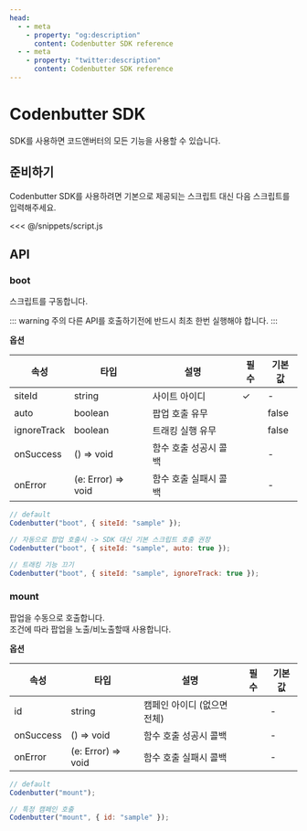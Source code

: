 ```yaml
---
head:
  - - meta
    - property: "og:description"
      content: Codenbutter SDK reference
  - - meta
    - property: "twitter:description"
      content: Codenbutter SDK reference
---
```


# Codenbutter SDK

SDK를 사용하면 코드앤버터의 모든 기능을 사용할 수 있습니다.

## 준비하기

Codenbutter SDK를 사용하려면 기본으로 제공되는 스크립트 대신 다음 스크립트를 입력해주세요.

<<< @/snippets/script.js

## API

### boot

스크립트를 구동합니다.

::: warning 주의
다른 API를 호출하기전에 반드시 최초 한번 실행해야 합니다.
:::

**옵션**

<div class="table-wrapper">

| 속성        | 타입               | 설명                  | 필수 | 기본값 |
| ----------- | ------------------ | --------------------- | ---- | ------ |
| siteId      | string             | 사이트 아이디         | ✓    | -      |
| auto        | boolean            | 팝업 호출 유무        |      | false  |
| ignoreTrack | boolean            | 트래킹 실행 유무      |      | false  |
| onSuccess   | () => void         | 함수 호출 성공시 콜백 |      | -      |
| onError     | (e: Error) => void | 함수 호출 실패시 콜백 |      | -      |

</div>

```js
// default
Codenbutter("boot", { siteId: "sample" });

// 자동으로 팝업 호출시 -> SDK 대신 기본 스크립트 호출 권장
Codenbutter("boot", { siteId: "sample", auto: true });

// 트래킹 기능 끄기
Codenbutter("boot", { siteId: "sample", ignoreTrack: true });
```

### mount

팝업을 수동으로 호출합니다.  
조건에 따라 팝업을 노출/비노출할때 사용합니다.

**옵션**

<div class="table-wrapper">

| 속성      | 타입               | 설명                        | 필수 | 기본값 |
| --------- | ------------------ | --------------------------- | ---- | ------ |
| id        | string             | 캠페인 아이디 (없으면 전체) |      | -      |
| onSuccess | () => void         | 함수 호출 성공시 콜백       |      | -      |
| onError   | (e: Error) => void | 함수 호출 실패시 콜백       |      | -      |

</div>

```js
// default
Codenbutter("mount");

// 특정 캠페인 호출
Codenbutter("mount", { id: "sample" });
```
